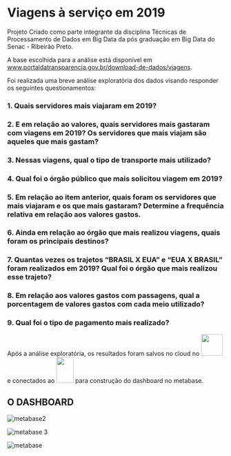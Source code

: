 # Viagens à serviço em 2019
Projeto Criado como parte integrante da disciplina Técnicas de Processamento de Dados em Big Data da pós graduação em Big Data do Senac - Ribeirão Preto.

A base escolhida para a análise está disponível em www.portaldatransparencia.gov.br/download-de-dados/viagens.

Foi realizada uma breve análise exploratória dos dados visando responder os seguintes questionamentos:

### 1. Quais servidores mais viajaram em 2019?
### 2. E em relação ao valores, quais servidores mais gastaram com viagens em 2019?  Os servidores que mais viajam são aqueles que mais gastam?
### 3. Nessas viagens, qual o tipo de transporte mais utilizado?
### 4. Qual foi o órgão público que mais solicitou viagem em 2019?
### 5. Em relação ao item anterior, quais foram os servidores que mais viajaram e os que mais gastaram? Determine a frequência relativa em relação aos valores gastos.
### 6. Ainda em relação ao órgão que mais realizou viagens, quais foram os principais destinos?
### 7. Quantas vezes os trajetos “BRASIL X EUA” e “EUA X BRASIL” foram realizados em 2019? Qual foi o órgão que mais realizou esse trajeto?
### 8. Em relação aos valores gastos com passagens, qual a porcentagem de valores gastos com cada meio utilizado?
### 9. Qual foi o tipo de pagamento mais realizado?

Após a análise exploratória, os resultados foram salvos no cloud no <img src="https://user-images.githubusercontent.com/56939260/80532165-17fdaf80-8972-11ea-8b90-cea8b0911a84.png"  width="50" height="50"> e conectados  ao <img src = "https://user-images.githubusercontent.com/56939260/80532196-28ae2580-8972-11ea-8b4b-6578baa95e40.png" width="40" height="60"> para construção do dashboard no metabase.


## O DASHBOARD


![metabase2](https://user-images.githubusercontent.com/56939260/80532239-3499e780-8972-11ea-97e0-e88769aeab14.png)

![metabase 3](https://user-images.githubusercontent.com/56939260/80532254-39f73200-8972-11ea-8427-0b25eab29eb0.png)

![metabase](https://user-images.githubusercontent.com/56939260/80529377-c5ba8f80-896d-11ea-90c1-21b18238d0af.png)
